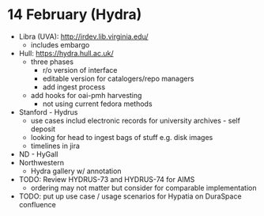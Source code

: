 14 February (Hydra)
===================

* Libra (UVA): http://irdev.lib.virginia.edu/
	* includes embargo
* Hull: https://hydra.hull.ac.uk/
	* three phases
		* r/o version of interface
		* editable version for catalogers/repo managers
		* add ingest process
	* add hooks for oai-pmh harvesting
		* not using current fedora methods
* Stanford - Hydrus
	* use cases includ electronic records for university archives - self deposit
	* looking for head to ingest bags of stuff e.g. disk images
	* timelines in jira
* ND - HyGall
* Northwestern
	* Hydra gallery w/ annotation 
* TODO: Review HYDRUS-73 and HYDRUS-74 for AIMS
	* ordering may not matter but consider for comparable implementation
* TODO: put up use case / usage scenarios for Hypatia on DuraSpace confluence
